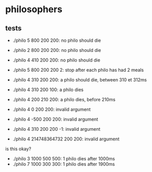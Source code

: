 # philosophers

## tests
- ./philo 5 800 200 200: no philo should die
- ./philo 2 800 200 200: no philo should die
- ./philo 4 410 200 200: no philo should die

- ./philo 5 800 200 200 2: stop after each philo has had 2 meals
- ./philo 4 310 200 200: a philo should die, between 310 et 312ms
- ./philo 4 310 200 100: a philo dies
- ./philo 4 200 210 200: a philo dies, before 210ms


- ./philo 4 0 200 200: invalid argument
- ./philo 4 -500 200 200: invalid argument
- ./philo 4 310 200 200 -1: invalid argument
- ./philo 4 214748364732 200 200: invalid argument

is this okay?
- ./philo 3 1000 500 500: 1 philo dies after 1000ms
- ./philo 7 1000 300 300: 1 philo dies after 1900ms